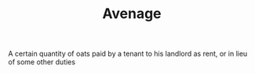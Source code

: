 ---
title: Avenage
permalink: "/definitions/avenage.html"
body: A certain quantity of oats paid by a tenant to his landlord as rent, or in lieu
  of some other duties
published_at: '2018-07-07'
layout: post
---